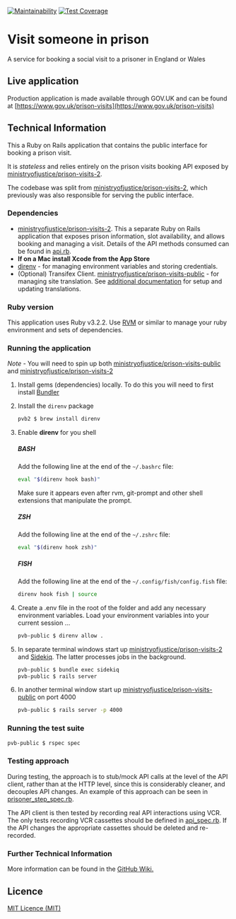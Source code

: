 [![Maintainability](https://api.codeclimate.com/v1/badges/030196c789926bb3382f/maintainability)](https://codeclimate.com/github/ministryofjustice/prison-visits-public/maintainability)
[![Test Coverage](https://api.codeclimate.com/v1/badges/030196c789926bb3382f/test_coverage)](https://codeclimate.com/github/ministryofjustice/prison-visits-public/test_coverage)

# Visit someone in prison

A service for booking a social visit to a prisoner in England or Wales


## Live application

Production application is made available through GOV.UK and can be found at [https://www.gov.uk/prison-visits](https://www.gov.uk/prison-visits)


## Technical Information

This a Ruby on Rails application that contains the public interface for booking a prison visit.

It is *stateless* and relies entirely on the prison visits booking API exposed by [ministryofjustice/prison-visits-2](https://github.com/ministryofjustice/prison-visits-2).

The codebase was split from [ministryofjustice/prison-visits-2](https://github.com/ministryofjustice/prison-visits-2), which previously was also responsible for serving the public interface.


### Dependencies

- [ministryofjustice/prison-visits-2](https://github.com/ministryofjustice/prison-visits-2). This a separate Ruby on Rails application that exposes prison information, slot availability, and allows booking and managing a visit. Details of the API methods consumed can be found in [api.rb](app/services/prison_visits/api.rb).
- **If on a Mac install Xcode from the App Store**
- [direnv](https://direnv.net/) - for managing environment variables and storing credentials.
- (Optional) Transifex Client. [ministryofjustice/prison-visits-public](https://github.com/ministryofjustice/prison-visits-public) - for managing site translation. See [additional documentation](docs/welsh_translation.md) for setup and updating translations.     


### Ruby version

This application uses Ruby v3.2.2. Use [RVM](https://rvm.io/) or similar to manage your ruby environment and sets of dependencies.

### Running the application

*Note* - You will need to spin up both [ministryofjustice/prison-visits-public](https://github.com/ministryofjustice/prison-visits-public) and [ministryofjustice/prison-visits-2](https://github.com/ministryofjustice/prison-visits-2)

1. Install gems (dependencies) locally. To do this you will need to first install [Bundler](http://bundler.io/)

2. Install the `direnv` package
    ```sh
    pvb2 $ brew install direnv
    ```

3. Enable **direnv** for you shell

    ##### BASH
    Add the following line at the end of the `~/.bashrc` file:

    ```sh
    eval "$(direnv hook bash)"
    ```
    Make sure it appears even after rvm, git-prompt and other shell extensions that manipulate the prompt.

    ##### ZSH
    Add the following line at the end of the `~/.zshrc` file:

    ```sh
    eval "$(direnv hook zsh)"
    ```
    ##### FISH

    Add the following line at the end of the `~/.config/fish/config.fish` file:

    ```sh
    direnv hook fish | source
    ```

4. Create a .env file in the root of the folder and add any necessary environment variables. Load your environment variables into your current session ...
    ```sh
    pvb-public $ direnv allow .
    ```

7. In separate terminal windows start up [ministryofjustice/prison-visits-2](https://github.com/ministryofjustice/prison-visits-2) and [Sidekiq](https://sidekiq.org/). The latter processes jobs in the background.

    ```sh
    pvb-public $ bundle exec sidekiq
    pvb-public $ rails server
    ```
8. In another terminal window start up [ministryofjustice/prison-visits-public](https://github.com/ministryofjustice/prison-visits-public) on port 4000

    ```sh
    pvb-public $ rails server -p 4000
    ```

### Running the test suite

```sh
pvb-public $ rspec spec
```    

### Testing approach

During testing, the approach is to stub/mock API calls at the level of the API client, rather than at the HTTP level, since this is considerably cleaner, and decouples API changes. An example of this approach can be seen in [prisoner_step_spec.rb](spec/models/prisoner_step_spec.rb).

The API client is then tested by recording real API interactions using VCR. The only tests recording VCR cassettes should be defined in [api_spec.rb](spec/services/prison_visits/api_spec.rb). If the API changes the appropriate cassettes should be deleted and re-recorded.


### Further Technical Information

More information can be found in the [GitHub Wiki.](https://github.com/ministryofjustice/prison-visits-public/wiki)

## Licence
[MIT Licence (MIT)](LICENCE)

